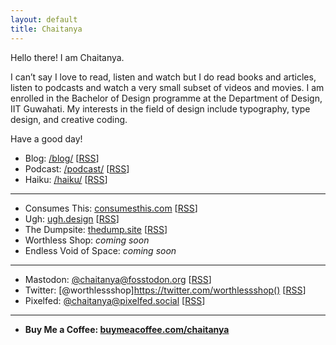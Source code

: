 ```yaml
---
layout: default
title: Chaitanya
---
```

Hello there! I am Chaitanya.

I can’t say I love to read, listen and watch but I do read books and articles, listen to podcasts and watch a very small subset of videos and movies. I am enrolled in the Bachelor of Design programme at the Department of Design, IIT Guwahati. My interests in the field of design include typography, type design, and creative coding.

Have a good day!

- Blog: [/blog/](https://chaitanya.page/blog/) \[[RSS](https://chaitanya.page/feed.xml)]
- Podcast: [/podcast/](https://chaitanya.page/podcast/) \[[RSS](https://chaitanya.page/feed/podcast)]
- Haiku: [/haiku/](https://chaitanya.page/haiku/) \[[RSS](https://chaitanya.page/feed.xml)]
_________________
- Consumes This: [consumesthis.com](https://consumesthis.com/) \[[RSS](https://consumesthis.com/feed)]
- Ugh: [ugh.design](https://ugh.design/) \[[RSS](https://ugh.design/rss)]
- The Dumpsite: [thedump.site](https://thedump.site/) \[[RSS](https://thedump.site/rss)]
- Worthless Shop: *coming soon*
- Endless Void of Space: *coming soon*
_________________
- Mastodon: [@chaitanya@fosstodon.org](https://fosstodon.org/@chaitanya) \[[RSS](https://fosstodon.org/@chaitanya.rss)]
- Twitter: [@worthlessshop]https://twitter.com/worthlessshop() \[[RSS](https://nitter.42l.fr/worthlessshop/rss)]
- Pixelfed: [@chaitanya@pixelfed.social](https://pixelfed.social/chaitanya) \[[RSS](https://pixelfed.social/users/chaitanya.atom)]
_________________
- **Buy Me a Coffee: [buymeacoffee.com/chaitanya](https://www.buymeacoffee.com/chaitanya)**